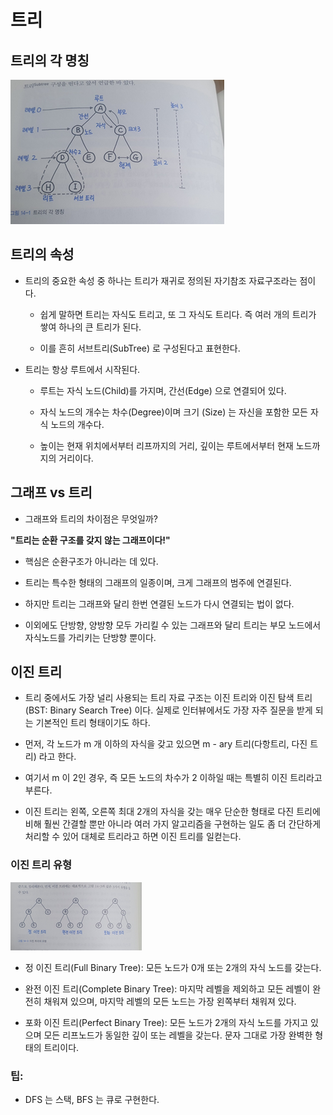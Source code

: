 # 트리

## 트리의 각 명칭
![Alt text](image-1.png)


## 트리의 속성

- 트리의 중요한 속성 중 하나는 트리가 재귀로 정의된 자기참조 자료구조라는 점이다. 

    - 쉽게 말하면 트리는 자식도 트리고, 또 그 자식도 트리다. 즉 여러 개의 트리가 쌓여 하나의 큰 트리가 된다.

    - 이를 흔히 서브트리(SubTree) 로 구성된다고 표현한다.


- 트리는 항상 루트에서 시작된다.

    - 루트는 자식 노드(Child)를 가지며, 간선(Edge) 으로 연결되어 있다. 

    - 자식 노드의 개수는 차수(Degree)이며 크기 (Size) 는 자신을 포함한 모든 자식 노드의 개수다.

    - 높이는 현재 위치에서부터 리프까지의 거리, 깊이는 루트에서부터 현재 노드까지의 거리이다. 


## 그래프 vs 트리

- 그래프와 트리의 차이점은 무엇일까? 

__"트리는 순환 구조를 갖지 않는 그래프이다!"__

- 핵심은 순환구조가 아니라는 데 있다. 

- 트리는 특수한 형태의 그래프의 일종이며, 크게 그래프의 범주에 연결된다.

- 하지만 트리는 그래프와 달리 한번 연결된 노드가 다시 연결되는 법이 없다. 

- 이외에도 단방향, 양방향 모두 가리킬 수 있는 그래프와 달리 트리는 부모 노드에서 자식노드를 가리키는 단방향 뿐이다.


## 이진 트리

- 트리 중에서도 가장 널리 사용되는 트리 자료 구조는 이진 트리와 이진 탐색 트리(BST: Binary Search Tree) 이다. 실제로 인터뷰에서도 가장 자주 질문을 받게 되는 기본적인 트리 형태이기도 하다.

- 먼저, 각 노드가 m 개 이하의 자식을 갖고 있으면 m - ary 트리(다항트리, 다진 트리) 라고 한다. 

- 여기서 m 이 2인 경우, 즉 모든 노드의 차수가 2 이하일 때는 특별히 이진 트리라고 부른다.

- 이진 트리는 왼쪽, 오른쪽 최대 2개의 자식을 갖는 매우 단순한 형태로 다진 트리에 비해 훨씬 간결할 뿐만 아니라 여러 가지 알고리즘을 구현하는 일도 좀 더 간단하게 처리할 수 있어 대체로 트리라고 하면 이진 트리를 일컫는다.

### 이진 트리 유형

![Alt text](image-2.png)

- 정 이진 트리(Full Binary Tree): 모든 노드가 0개 또는 2개의 자식 노드를 갖는다.

- 완전 이진 트리(Complete Binary Tree): 마지막 레벨을 제외하고 모든 레벨이 완전히 채워져 있으며, 마지막 레벨의 모든 노드는 가장 왼쪽부터 채워져 있다.

- 포화 이진 트리(Perfect Binary Tree): 모든 노드가 2개의 자식 노드를 가지고 있으며 모든 리프노드가 동일한 깊이 또는 레벨을 갖는다. 문자 그대로 가장 완벽한 형태의 트리이다.


### 팁:

- DFS 는 스택, BFS 는 큐로 구현한다.